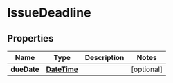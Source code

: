 
# IssueDeadline

## Properties
Name | Type | Description | Notes
------------ | ------------- | ------------- | -------------
**dueDate** | [**DateTime**](DateTime.md) |  |  [optional]



